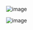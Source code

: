 ![image](https://user-images.githubusercontent.com/60442877/197436113-02746f21-fe47-480a-8242-7d002931f83b.png)

![image](https://user-images.githubusercontent.com/60442877/197436267-8b4830f1-ef73-4b6c-b4e5-0116bb6a9972.png)

